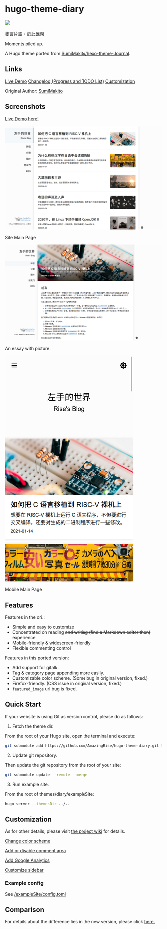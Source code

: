 # hugo-theme-diary
![](https://img.shields.io/badge/license-MIT-blue.svg)

隻言片語・於此匯聚

Moments piled up.

A Hugo theme ported from [SumiMakito/hexo-theme-Journal](https://github.com/SumiMakito/hexo-theme-Journal/).

## Links
[Live Demo](https://amazingrise.net/hugo-theme-diary/)
[Changelog (Progress and TODO List)](https://github.com/AmazingRise/hugo-theme-diary/projects/)
[Customization](https://github.com/AmazingRise/hugo-theme-diary/wiki/Customization)

Original Author: [SumiMakito](https://github.com/SumiMakito)

## Screenshots

[Live Demo here!](https://amazingrise.net/hugo-theme-diary/)

![](https://raw.githubusercontent.com/AmazingRise/hugo-theme-diary/master/images/screenshot.png)

Site Main Page

![](https://raw.githubusercontent.com/AmazingRise/hugo-theme-diary/master/images/essay.png)

An essay with picture.

![](https://raw.githubusercontent.com/AmazingRise/hugo-theme-diary/master/images/m_main.png)

Mobile Main Page

## Features

Features in the ori.:

- Simple and easy to customize
- Concentrated on reading <del>and writing (find a Markdown editor then)</del> experience
- Mobile-friendly & widescreen-friendly
- Flexible commenting control

Features in this ported version:

- Add support for gitalk.
- Tag & category page appending more easily.
- Customizable color scheme. (Some bug in original version, fixed.)
- Firefox-friendly. (CSS issue in original version, fixed.)
- `featured_image` url bug is fixed.

## Quick Start

If your website is using Git as version control, please do as follows:

1. Fetch the theme dir.

From the root of your Hugo site, open the terminal and execute:
```bash
git submodule add https://github.com/AmazingRise/hugo-theme-diary.git themes/diary
```
2. Update git repository.

Then update the git repository from the root of your site:
```bash
git submodule update --remote --merge
```

3. Run example site.

From the root of themes/diary/exampleSite:
```bash
hugo server --themesDir ../..
```
## Customization

As for other details, please visit [the project wiki](https://github.com/amazingrise/hugo-theme-diary/wiki) for details.

[Change color scheme](https://github.com/AmazingRise/hugo-theme-diary/wiki/Customization#change-color-scheme)

[Add or disable comment area](https://github.com/AmazingRise/hugo-theme-diary/wiki/Customization#add-comment-area)

[Add Google Analytics](https://github.com/AmazingRise/hugo-theme-diary/wiki/Customization#add-google-analytics)

[Customize sidebar](https://github.com/AmazingRise/hugo-theme-diary/wiki/Customization#customize-sidebar)


### Example config

See [/exampleSite/config.toml](https://github.com/AmazingRise/hugo-theme-diary/blob/master/exampleSite/config.toml)


## Comparison

For details about the difference lies in the new version, please click [here.](https://github.com/AmazingRise/hugo-theme-diary/wiki/Comparison)
